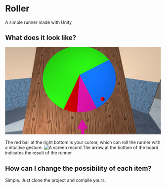 # Roller
A simple runner made with Unity
## What does it look like?
![A screenshot](Screenshots/shot1.png)

The red ball at the right bottom is your cursor, which can roll the runner
with a intuitive gesture.
![A screen record](Screenshots/shot2.gif)
The arrow at the bottom of the board indicates the result of the runner.

## How can I change the possibility of each item?
Simple. Just clone the project and compile yours.
